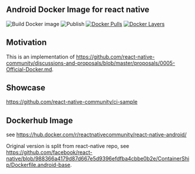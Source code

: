 ## Android Docker Image for react native
![Build Docker image](https://github.com/react-native-community/docker-android/workflows/Build%20Docker%20image/badge.svg)
![Publish](https://github.com/react-native-community/docker-android/workflows/Publish/badge.svg)
[![Docker Pulls](https://img.shields.io/docker/pulls/reactnativecommunity/react-native-android.svg?maxAge=3600)](https://hub.docker.com/r/reactnativecommunity/react-native-android) 
[![Docker Layers](https://images.microbadger.com/badges/image/reactnativecommunity/react-native-android.svg)](https://hub.docker.com/r/reactnativecommunity/react-native-android)

## Motivation
This is an implementation of https://github.com/react-native-community/discussions-and-proposals/blob/master/proposals/0005-Official-Docker.md.

## Showcase
https://github.com/react-native-community/ci-sample

## Dockerhub Image
see https://hub.docker.com/r/reactnativecommunity/react-native-android/

Original version is split from react-native repo, see https://github.com/facebook/react-native/blob/988366a4179d87d667e5d9396efdfba4cbbe0b2e/ContainerShip/Dockerfile.android-base.
